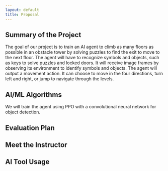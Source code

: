 ```yaml
---
layout: default
title: Proposal
---
```



## Summary of the Project
The goal of our project is to train an AI agent to climb as many floors as possible in an obstacle tower by solving puzzles to find the exit to move to the next floor. The agent will have to recognize symbols and objects, such as keys to solve puzzles and locked doors. It will receive image frames by observing its environment to identify symbols and objects. The agent will output a movement action. It can choose to move in the four directions, turn left and right, or jump to navigate through the levels.

## AI/ML Algorithms
We will train the agent using PPO with a convolutional neural network for object detection.

## Evaluation Plan


## Meet the Instructor


## AI Tool Usage

